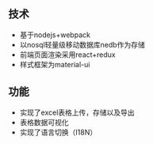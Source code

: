 ## 技术
- 基于nodejs+webpack
- 以nosql轻量级移动数据库nedb作为存储
- 前端页面渲染采用react+redux
- 样式框架为material-ui
## 功能
- 实现了excel表格上传，存储以及导出
- 表格数据可视化
- 实现了语言切换（I18N）